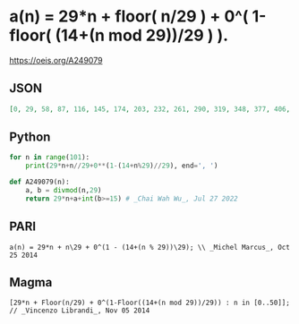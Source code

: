 # a\(n\) \= 29\*n \+ floor\( n/29 \) \+ 0^\( 1\-floor\( \(14\+\(n mod 29\)\)/29 \) \)\.
https://oeis.org/A249079
## JSON
```JSON
[0, 29, 58, 87, 116, 145, 174, 203, 232, 261, 290, 319, 348, 377, 406, 436, 465, 494, 523, 552, 581, 610, 639, 668, 697, 726, 755, 784, 813, 842, 871, 900, 929, 958, 987, 1016, 1045, 1074, 1103, 1132, 1161, 1190, 1219, 1248, 1278, 1307, 1336]
```
## Python
```Python
for n in range(101):
    print(29*n+n//29+0**(1-(14+n%29)//29), end=', ')
```
```Python
def A249079(n):
    a, b = divmod(n,29)
    return 29*n+a+int(b>=15) # _Chai Wah Wu_, Jul 27 2022
```
## PARI
```PARI
a(n) = 29*n + n\29 + 0^(1 - (14+(n % 29))\29); \\ _Michel Marcus_, Oct 25 2014
```
## Magma
```Magma
[29*n + Floor(n/29) + 0^(1-Floor((14+(n mod 29))/29)) : n in [0..50]]; // _Vincenzo Librandi_, Nov 05 2014
```

